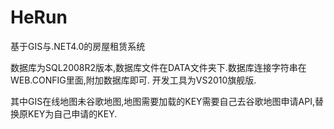 HeRun
=====

基于GIS与.NET4.0的房屋租赁系统

数据库为SQL2008R2版本,数据库文件在DATA文件夹下.数据库连接字符串在WEB.CONFIG里面,附加数据库即可. 开发工具为VS2010旗舰版.

其中GIS在线地图未谷歌地图,地图需要加载的KEY需要自己去谷歌地图申请API,替换原KEY为自己申请的KEY.
